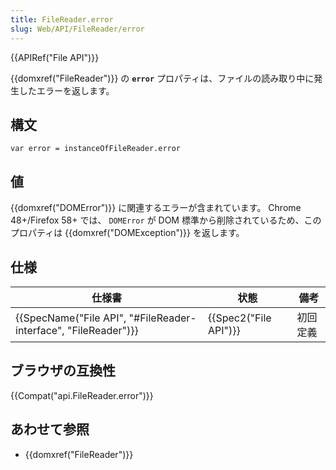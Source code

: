 ```yaml
---
title: FileReader.error
slug: Web/API/FileReader/error
---
```


{{APIRef("File API")}}

{{domxref("FileReader")}} の **`error`** プロパティは、ファイルの読み取り中に発生したエラーを返します。

## 構文

```
var error = instanceOfFileReader.error
```

## 値

{{domxref("DOMError")}} に関連するエラーが含まれています。 Chrome 48+/Firefox 58+ では、 `DOMError` が DOM 標準から削除されているため、このプロパティは {{domxref("DOMException")}} を返します。

## 仕様

| 仕様書                                                                               | 状態                         | 備考     |
| ------------------------------------------------------------------------------------ | ---------------------------- | -------- |
| {{SpecName("File API", "#FileReader-interface", "FileReader")}} | {{Spec2("File API")}} | 初回定義 |

## ブラウザの互換性

{{Compat("api.FileReader.error")}}

## あわせて参照

- {{domxref("FileReader")}}
